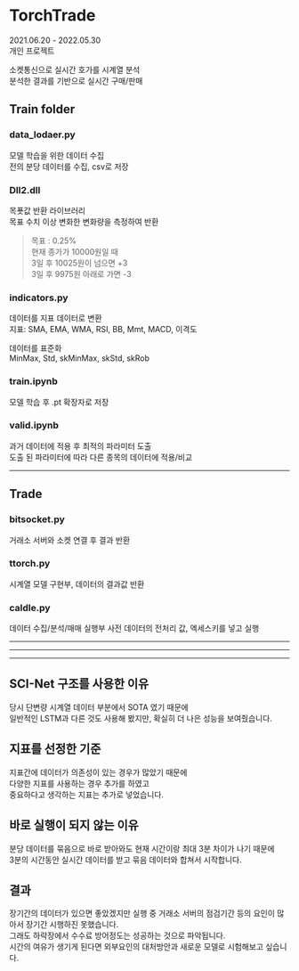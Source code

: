 # TorchTrade
2021.06.20 - 2022.05.30  
개인 프로젝트

소켓통신으로 실시간 호가를 시계열 분석  
분석한 결과를 기반으로 실시간 구매/판매


## Train folder
### data_lodaer.py
모델 학습을 위한 데이터 수집  
전의 분당 데이터를 수집, csv로 저장  

### Dll2.dll
목푯값 반환 라이브러리  
목표 수치 이상 변화한 변화량을 측정하여 반환  
> 목표 : 0.25%  
> 현재 종가가 10000원일 때  
> 3일 후 10025원이 넘으면 +3  
> 3일 후 9975원 아래로 가면 -3

### indicators.py
데이터를 지표 데이터로 변환  
지표: SMA, EMA, WMA, RSI, BB, Mmt, MACD, 이격도  
  
데이터를 표준화  
MinMax, Std, skMinMax, skStd, skRob

### train.ipynb
모델 학습 후  .pt 확장자로 저장  

### valid.ipynb
과거 데이터에 적용 후 최적의 파라미터 도출  
도출 된 파라미터에 따라 다른 종목의 데이터에 적용/비교  
  
---
## Trade
### bitsocket.py
거래소 서버와 소켓 연결 후 결과 반환  

### ttorch.py
시계열 모델 구현부, 데이터의 결과값 반환  

### caldle.py
데이터 수집/분석/매매 실행부
사전 데이터의 전처리 값, 엑세스키를 넣고 실행  

--------------------------------------------------
--------------------------------------------------
--------------------------------------------------
## SCI-Net 구조를 사용한 이유
당시 단변량 시계열 데이터 부분에서 SOTA 였기 때문에  
일반적인 LSTM과 다른 것도 사용해 봤지만, 확실히 더 나은 성능을 보여줬습니다. 

## 지표를 선정한 기준
지표간에 데이터가 의존성이 있는 경우가 많았기 때문에  
다양한 지표를 사용하는 경우 추가를 하였고  
중요하다고 생각하는 지표는 추가로 넣었습니다. 

## 바로 실행이 되지 않는 이유
분당 데이터를 묶음으로 바로 받아와도 현재 시간이랑 최대 3분 차이가 나기 때문에  
3분의 시간동안 실시간 데이터를 받고 묶음 데이터와 합쳐서 시작합니다. 

## 결과
장기간의 데이터가 있으면 좋았겠지만 실행 중 거래소 서버의 점검기간 등의 요인이 많아서 장기간 시행하진 못했습니다.  
그래도 하락장에서 수수료 방어정도는 성공하는 것으로 파악됩니다.  
시간의 여유가 생기게 된다면 외부요인의 대처방안과 새로운 모델로 시험해보고 싶습니다. 
